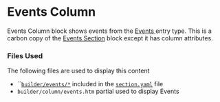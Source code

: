 # Events Column

Events Column block shows events from the [Events ](../../../events/)entry type. This is a carbon copy of the [Events Section](../events-section.md) block except it has column attributes.

### Files Used

The following files are used to display this content

* ``[`builder/events/*`](https://github.com/artistro08/tailor-starter/tree/main/seeds/blueprints/content/mixins/builder/events.) included in the [`section.yaml`](https://github.com/artistro08/tailor-starter/blob/main/seeds/blueprints/content/mixins/builder/section/section.yaml) file
* `builder/column/events.htm` partial used to display Events
